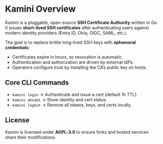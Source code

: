 # Kamini Overview

Kamini is a pluggable, open-source **SSH Certificate Authority** written in Go.  
It issues **short-lived SSH certificates** after authenticating users against modern identity providers (Entra ID, Okta, OIDC, SAML, etc.).

The goal is to replace brittle long-lived SSH keys with **ephemeral credentials**:
- Certificates expire in hours, so revocation is automatic.
- Authentication and authorization are driven by external IdPs.
- Operators configure trust by installing the CA’s public key on hosts.

## Core CLI Commands
- `kamini login` → Authenticate and issue a cert (default 1h TTL).
- `kamini whoami` → Show identity and cert status.
- `kamini logout` → Remove all tokens, keys, and certs locally.

## License
Kamini is licensed under **AGPL-3.0** to ensure forks and hosted services share their modifications.